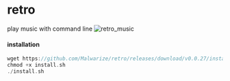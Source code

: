 # retro
play music with command line
![retro_music](https://github.com/Malwarize/retro/assets/130087473/c9824547-9b09-48fc-a113-e1a847793cca)


#### installation 
```go
wget https://github.com/Malwarize/retro/releases/download/v0.0.27/install.sh
chmod +x install.sh
./install.sh
```

